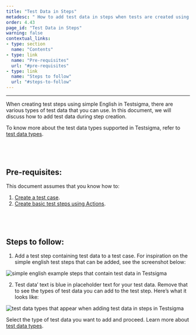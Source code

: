```yaml
---
title: "Test Data in Steps"
metadesc: " How to add test data in steps when tests are created using simple English in Testsigma"
order: 4.43
page_id: "Test Data in Steps"
warning: false
contextual_links:
- type: section
  name: "Contents"
- type: link
  name: "Pre-requisites"
  url: "#pre-requisites"
- type: link
  name: "Steps to follow"
  url: "#steps-to-follow"
---
```


---

When creating test steps using simple English in Testsigma, there are various types of test data that you can use. In this document, we will discuss how to add test data during step creation. 

To know more about the test data types supported in Testsigma, refer to [test data types](https://testsigma.com/docs/test-data/types/overview/).

&emsp;
---

## **Pre-requisites:**

This document assumes that you know how to:

 1. [Create a test case](https://testsigma.com/docs/test-cases/manage/add-edit-delete/).
 2. [Create basic test steps using Actions](https://testsigma.com/docs/test-cases/create-steps-nl/overview/).

&emsp;
---

## **Steps to follow:**

 1. Add a test step containing test data to a test case. For inspiration on the simple english test steps that can be added, see the screenshot below:

![simple english example steps that contain test data in Testsigma](https://docs.testsigma.com/images/test-data-options/test-data-example-simple-english-steps-testsigma1.png)

 2. Test data’ text is blue in placeholder text for your test data. Remove that to see the types of test data you can add to the test step. Here’s what it looks like:

![test data types that appear when adding test data in steps in Testsigma](https://docs.testsigma.com/images/test-data-options/test-data-types-test-data-in-steps-testsigma.png)

Select the type of test data you want to add and proceed. Learn more about [test data types](https://testsigma.com/docs/test-data/types/overview/).


